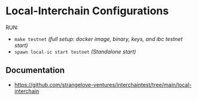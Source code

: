 # Local-Interchain Configurations

RUN:
- `make testnet` *(full setup: docker image, binary, keys, and ibc testnet start)*
- `spawn local-ic start testnet` *(Standalone start)*

## Documentation

* https://github.com/strangelove-ventures/interchaintest/tree/main/local-interchain

